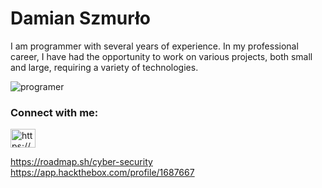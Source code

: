 # Damian Szmurło 

 I am programmer with several years of experience. In my professional career, I have had the opportunity to work on various projects, both small and large, requiring a variety of technologies.

![programer](https://user-images.githubusercontent.com/48288156/209432145-6f03e80d-4177-44b0-b3f7-a0665fe3569b.gif)
                    
<h3 align="left">Connect with me:</h3>
<p align="left">
<a href="https://linkedin.com/in/dszmurlo/" target="blank"><img align="center" src="https://raw.githubusercontent.com/rahuldkjain/github-profile-readme-generator/master/src/images/icons/Social/linked-in-alt.svg" alt="https://www.linkedin.com/in/dszmurlo/" height="30" width="40" /></a>
</p>


https://roadmap.sh/cyber-security <br />
https://app.hackthebox.com/profile/1687667

<!--
**ZTKpro/ZTKpro** is a ✨ _special_ ✨ repository because its `README.md` (this file) appears on your GitHub profile.

